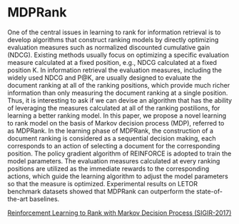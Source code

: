 # MDPRank
One of the central issues in learning to rank for information retrieval is to develop algorithms that construct ranking models by directly optimizing evaluation measures such as normalized discounted cumulative gain (NDCG). Existing methods usually focus on optimizing a specific evaluation measure calculated at a fixed position, e.g., NDCG calculated at a fixed position K. In information retrieval the evaluation measures, including the widely used NDCG and P@K, are usually designed to evaluate the document ranking at all of the ranking positions, which provide much richer information than only measuring the document ranking at a single position. Thus, it is interesting to ask if we can devise an algorithm that has the ability of leveraging the measures calculated at all of the ranking postilions, for learning a better ranking model. In this paper, we propose a novel learning to rank model on the basis of Markov decision process (MDP), referred to as MDPRank. In the learning phase of MDPRank, the construction of a document ranking is considered as a sequential decision making, each corresponds to an action of selecting a document for the corresponding position. The policy gradient algorithm of REINFORCE is adopted to train the model parameters. The evaluation measures calculated at every ranking positions are utilized as the immediate rewards to the corresponding actions, which guide the learning algorithm to adjust the model parameters so that the measure is optimized. Experimental results on LETOR benchmark datasets showed that MDPRank can outperform the state-of-the-art baselines.

[Reinforcement Learning to Rank with Markov Decision Process (SIGIR-2017)](http://www.bigdatalab.ac.cn/~junxu/publications/SIGIR2017_RL_L2R.pdf "MDPRank")
